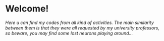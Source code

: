 # Welcome!
<i> Here u can find my codes from all kind of activities. The main similarity between them is that they were all requested by my university professors, so beware, you may find some lost neurons playing around...</i>
